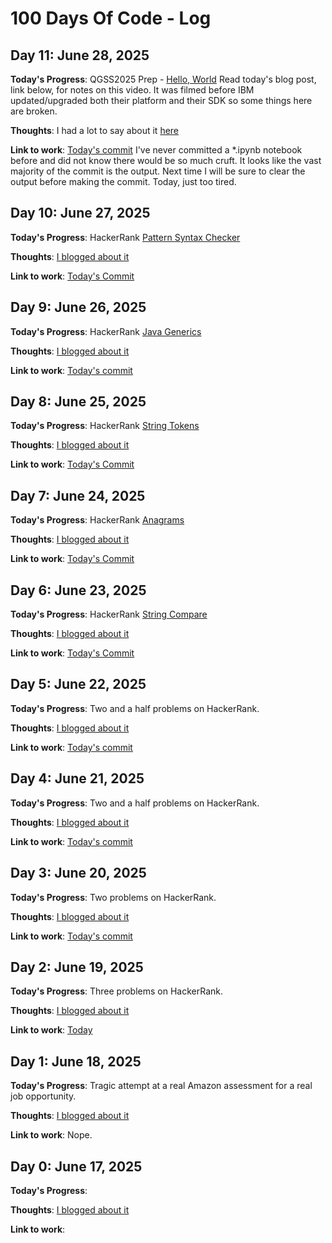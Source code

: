 # 100 Days Of Code - Log

## Day 11: June 28, 2025
**Today's Progress**:
QGSS2025 Prep - [Hello, World](https://www.youtube.com/watch?v=93-zLTppFZw)
Read today's blog post, link below, for notes on this video. It was filmed before IBM updated/upgraded both their platform and their SDK so some things here are broken.

**Thoughts**:
I had a lot to say about it [here](https://stephanietech.net/blog/2025/06/28/Day-11-100-days-of-code)

**Link to work**:
[Today's commit](efc870b4e2d36ce5c192ec7154c2c1d18f7836e1)
I've never committed a *.ipynb notebook before and did not know there would be so much cruft. It looks like the vast majority of the commit is the output. Next time I will be sure to clear the output before making the commit. Today, just too tired.


## Day 10: June 27, 2025
**Today's Progress**:
HackerRank [Pattern Syntax Checker](https://www.hackerrank.com/challenges/pattern-syntax-checker/problem?isFullScreen=true)

**Thoughts**:
[I blogged about it](https://stephanietech.net/blog/2025/06/27/Day-10-100-days-of-code)

**Link to work**:
[Today's Commit](https://github.com/SFoskitt/coding-problems/commit/0816551fce950a9189a8c93a3b40de35fdacefc9)


## Day 9: June 26, 2025
**Today's Progress**:
HackerRank [Java Generics](https://www.hackerrank.com/challenges/java-generics/problem?isFullScreen=true)

**Thoughts**:
[I blogged about it](https://stephanietech.net/blog/2025/06/26/Day-9-100-days-of-code)

**Link to work**:
[Today's commit](https://github.com/SFoskitt/coding-problems/commit/ae7aea3c5fbe81ac564073e00add790b46bf0e4b)


## Day 8: June 25, 2025
**Today's Progress**:
HackerRank [String Tokens](https://www.hackerrank.com/challenges/java-string-tokens/problem?isFullScreen=true)

**Thoughts**:
[I blogged about it](https://stephanietech.net/blog/2025/06/25/Day-8-100-days-of-code)

**Link to work**:
[Today's Commit](https://github.com/SFoskitt/coding-problems/commit/604cffbdd7bfbc398f239b40e1637db763f10e0e)


## Day 7: June 24, 2025
**Today's Progress**:
HackerRank [Anagrams](https://www.hackerrank.com/challenges/java-anagrams/problem?isFullScreen=true)

**Thoughts**:
[I blogged about it](https://stephanietech.net/blog/2025/06/24/Day-7-100-days-of-code)

**Link to work**:
[Today's Commit](https://github.com/SFoskitt/coding-problems/commit/bd199a9a2a90d3cbeb98b4fa306de7b6c14dcfaa)


## Day 6: June 23, 2025
**Today's Progress**:
HackerRank [String Compare](https://www.hackerrank.com/challenges/java-string-compare/problem?isFullScreen=true)

**Thoughts**:
[I blogged about it](https://stephanietech.net/blog/2025/06/23/Day-6-100-days-of-code)

**Link to work**:
[Today's Commit](https://github.com/SFoskitt/coding-problems/commit/5c923e56e634a08768798e03ec006002e01a4eb6)


## Day 5: June 22, 2025
**Today's Progress**:
Two and a half problems on HackerRank.

**Thoughts**:
[I blogged about it](https://stephanietech.net/blog/2025/06/22/Day-5-100-days-of-code)

**Link to work**:
[Today's commit](https://github.com/SFoskitt/coding-problems/commit/cda051adc01607951673cf58a132fa3f97359534)


## Day 4: June 21, 2025
**Today's Progress**:
Two and a half problems on HackerRank.

**Thoughts**:
[I blogged about it](https://stephanietech.net/blog/2025/06/21/day-4-100-days-of-code)

**Link to work**:
[Today's commit](https://github.com/SFoskitt/coding-problems/commit/56117374623b8a9a588675913475a005249bd37d)


## Day 3: June 20, 2025
**Today's Progress**:
Two problems on HackerRank.

**Thoughts**:
[I blogged about it](https://stephanietech.net/blog/blog.html)

**Link to work**:
[Today's commit](https://github.com/SFoskitt/coding-problems/commit/1b88c0d07a3ba287114b8b6726c1f65c8f03320c)


## Day 2: June 19, 2025
**Today's Progress**: 
Three problems on HackerRank.

**Thoughts**:
[I blogged about it](https://stephanietech.net/blog/2025/06/19/Day-2-100-days-of-code)

**Link to work**: 
[Today](https://github.com/SFoskitt/coding-problems/commit/7523ea14d9094baf293d9072f3befb13229b629c)


## Day 1: June 18, 2025
**Today's Progress**: 
Tragic attempt at a real Amazon assessment for a real job opportunity.

**Thoughts**:
[I blogged about it](https://stephanietech.net/blog/2025/06/18/Day-1-100-days-of-code)

**Link to work**: 
Nope.


## Day 0: June 17, 2025
**Today's Progress**: 

**Thoughts**:
[I blogged about it](https://stephanietech.net/blog/2025/06/17/Day-0-100-days-of-code)

**Link to work**: 

